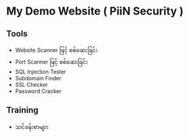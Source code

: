 # My Demo Website ( PiiN Security )
## Tools
  - Website Scanner ဖြင့် စစ်ဆေးခြင်း
  - Port Scanner ဖြင့် စစ်ဆေးခြင်း
  - SQL Injection Tester
  - Subdomain Finder
  - SSL Checker
  - Password Cracker
## Training
  - သင်ခန်းစာများ

